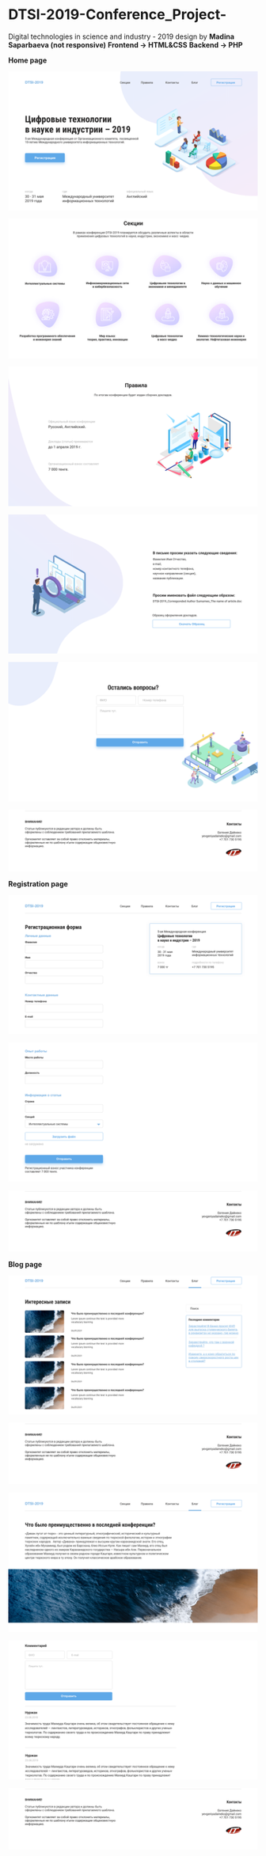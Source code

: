 # DTSI-2019-Conference_Project-
Digital technologies in science and industry - 2019 design by <strong>Madina Saparbaeva (not responsive)</strong>
<strong>Frontend -> HTML&CSS</strong>
<strong>Backend -> PHP</strong>

<strong>Home page</strong>
<p align="center"><img src="https://github.com/nurgi17/DTSI-2019-Conference_Project-/blob/master/h1.png"></p>
<p align="center"><img src="https://github.com/nurgi17/DTSI-2019-Conference_Project-/blob/master/h2.png"></p>
<p align="center"><img src="https://github.com/nurgi17/DTSI-2019-Conference_Project-/blob/master/h3.png"></p>
<p align="center"><img src="https://github.com/nurgi17/DTSI-2019-Conference_Project-/blob/master/h4.png"></p>
<p align="center"><img src="https://github.com/nurgi17/DTSI-2019-Conference_Project-/blob/master/h5.png"></p>
<p align="center"><img src="https://github.com/nurgi17/DTSI-2019-Conference_Project-/blob/master/footer.png"></p>

<strong>Registration page</strong>
<p align="center"><img src="https://github.com/nurgi17/DTSI-2019-Conference_Project-/blob/master/r1.png"></p>
<p align="center"><img src="https://github.com/nurgi17/DTSI-2019-Conference_Project-/blob/master/r2.png"></p>
<p align="center"><img src="https://github.com/nurgi17/DTSI-2019-Conference_Project-/blob/master/footer.png"></p>

<strong>Blog page</strong>
<p align="center"><img src="https://github.com/nurgi17/DTSI-2019-Conference_Project-/blob/master/b.png"></p>
<p align="center"><img src="https://github.com/nurgi17/DTSI-2019-Conference_Project-/blob/master/footer.png"></p>
<p align="center"><img src="https://github.com/nurgi17/DTSI-2019-Conference_Project-/blob/master/bb1.png"></p>
<p align="center"><img src="https://github.com/nurgi17/DTSI-2019-Conference_Project-/blob/master/bb2.png"></p>
<p align="center"><img src="https://github.com/nurgi17/DTSI-2019-Conference_Project-/blob/master/footer.png"></p>
